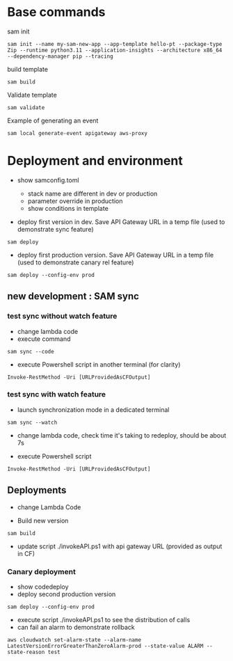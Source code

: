 # Base commands

sam init

```
sam init --name my-sam-new-app --app-template hello-pt --package-type Zip --runtime python3.11 --application-insights --architecture x86_64  --dependency-manager pip --tracing
```

build template

```
sam build
```


Validate template

```
sam validate
```


Example of generating an event

```
sam local generate-event apigateway aws-proxy
```


# Deployment and environment

* show samconfig.toml
  * stack name are different in dev or production
  * parameter override in production
  * show conditions in template

* deploy first version in dev. Save API Gateway URL in a temp file (used to demonstrate sync feature)

```
sam deploy
```

* deploy first production version. Save API Gateway URL in a temp file (used to demonstrate canary rel feature)

```
sam deploy --config-env prod
```

## new development : SAM sync

### test sync without watch feature

* change lambda code
* execute command
```
sam sync --code
```

* execute Powershell script in another terminal (for clarity)

```
Invoke-RestMethod -Uri [URLProvidedAsCFOutput]
``` 

### test sync with watch feature

* launch synchronization mode in a dedicated terminal

```
sam sync --watch
```
* change lambda code, check time it's taking to redeploy, should be about 7s

* execute Powershell script
```
Invoke-RestMethod -Uri [URLProvidedAsCFOutput]
```

## Deployments

* change Lambda Code

* Build new version

```
sam build

```

* update script ./invokeAPI.ps1 with api gateway URL (provided as output in CF)

### Canary deployment

* show codedeploy
* deploy second production version

```
sam deploy --config-env prod
```

* execute script ./invokeAPI.ps1 to see the distribution of calls
* can fail an alarm to demonstrate rollback

```
aws cloudwatch set-alarm-state --alarm-name LatestVersionErrorGreaterThanZeroAlarm-prod --state-value ALARM --state-reason test
```
